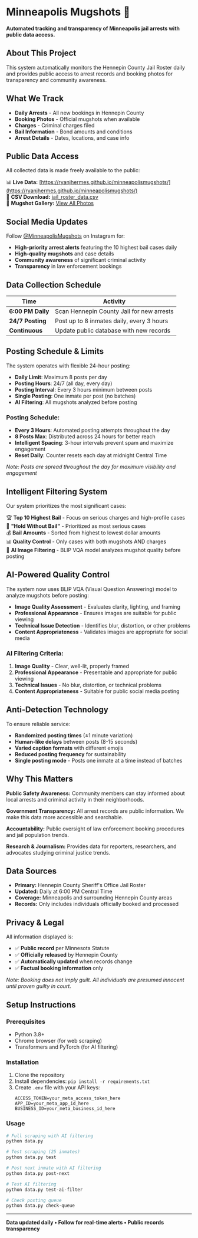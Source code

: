 # Minneapolis Mugshots 🚨

**Automated tracking and transparency of Minneapolis jail arrests with public data access.**

## About This Project

This system automatically monitors the Hennepin County Jail Roster daily and provides public access to arrest records and booking photos for transparency and community awareness.

## What We Track

- **Daily Arrests** - All new bookings in Hennepin County  
- **Booking Photos** - Official mugshots when available
- **Charges** - Criminal charges filed  
- **Bail Information** - Bond amounts and conditions
- **Arrest Details** - Dates, locations, and case info

## Public Data Access

All collected data is made freely available to the public:

📊 **Live Data:** [https://ryanjhermes.github.io/minneapolismugshots/](https://ryanjhermes.github.io/minneapolismugshots/)  
📄 **CSV Download:** [jail_roster_data.csv](https://ryanjhermes.github.io/minneapolismugshots/jail_roster_data.csv)  
📸 **Mugshot Gallery:** [View All Photos](https://ryanjhermes.github.io/minneapolismugshots/mugshots/)  

## Social Media Updates

Follow [@MinneapolisMugshots](https://instagram.com/minneapolismugshots) on Instagram for:
- **High-priority arrest alerts** featuring the 10 highest bail cases daily
- **High-quality mugshots** and case details  
- **Community awareness** of significant criminal activity
- **Transparency** in law enforcement bookings

## Data Collection Schedule

| Time | Activity |
|------|----------|
| **6:00 PM Daily** | Scan Hennepin County Jail for new arrests |
| **24/7 Posting** | Post up to 8 inmates daily, every 3 hours |
| **Continuous** | Update public database with new records |

## Posting Schedule & Limits

The system operates with flexible 24-hour posting:

- **Daily Limit**: Maximum 8 posts per day
- **Posting Hours**: 24/7 (all day, every day)
- **Posting Interval**: Every 3 hours minimum between posts
- **Single Posting**: One inmate per post (no batches)
- **AI Filtering**: All mugshots analyzed before posting

### Posting Schedule:
- **Every 3 Hours**: Automated posting attempts throughout the day
- **8 Posts Max**: Distributed across 24 hours for better reach
- **Intelligent Spacing**: 3-hour intervals prevent spam and maximize engagement
- **Reset Daily**: Counter resets each day at midnight Central Time

*Note: Posts are spread throughout the day for maximum visibility and engagement*

## Intelligent Filtering System

Our system prioritizes the most significant cases:

🏆 **Top 10 Highest Bail** - Focus on serious charges and high-profile cases  
🚫 **"Hold Without Bail"** - Prioritized as most serious cases  
💰 **Bail Amounts** - Sorted from highest to lowest dollar amounts  
📊 **Quality Control** - Only cases with both mugshots AND charges  
🤖 **AI Image Filtering** - BLIP VQA model analyzes mugshot quality before posting

## AI-Powered Quality Control

The system now uses BLIP VQA (Visual Question Answering) model to analyze mugshots before posting:

- **Image Quality Assessment** - Evaluates clarity, lighting, and framing
- **Professional Appearance** - Ensures images are suitable for public viewing
- **Technical Issue Detection** - Identifies blur, distortion, or other problems
- **Content Appropriateness** - Validates images are appropriate for social media

### AI Filtering Criteria:
1. **Image Quality** - Clear, well-lit, properly framed
2. **Professional Appearance** - Presentable and appropriate for public viewing
3. **Technical Issues** - No blur, distortion, or technical problems
4. **Content Appropriateness** - Suitable for public social media posting

## Anti-Detection Technology

To ensure reliable service:
- **Randomized posting times** (±1 minute variation)
- **Human-like delays** between posts (8-15 seconds)
- **Varied caption formats** with different emojis
- **Reduced posting frequency** for sustainability
- **Single posting mode** - Posts one inmate at a time instead of batches

## Why This Matters

**Public Safety Awareness:** Community members can stay informed about local arrests and criminal activity in their neighborhoods.

**Government Transparency:** All arrest records are public information. We make this data more accessible and searchable.

**Accountability:** Public oversight of law enforcement booking procedures and jail population trends.

**Research & Journalism:** Provides data for reporters, researchers, and advocates studying criminal justice trends.

## Data Sources

- **Primary:** Hennepin County Sheriff's Office Jail Roster
- **Updated:** Daily at 6:00 PM Central Time  
- **Coverage:** Minneapolis and surrounding Hennepin County areas
- **Records:** Only includes individuals officially booked and processed

## Privacy & Legal

All information displayed is:
- ✅ **Public record** per Minnesota Statute
- ✅ **Officially released** by Hennepin County  
- ✅ **Automatically updated** when records change
- ✅ **Factual booking information** only

*Note: Booking does not imply guilt. All individuals are presumed innocent until proven guilty in court.*

## Setup Instructions

### Prerequisites
- Python 3.8+
- Chrome browser (for web scraping)
- Transformers and PyTorch (for AI filtering)

### Installation
1. Clone the repository
2. Install dependencies: `pip install -r requirements.txt`
3. Create `.env` file with your API keys:
   ```
   ACCESS_TOKEN=your_meta_access_token_here
   APP_ID=your_meta_app_id_here
   BUSINESS_ID=your_meta_business_id_here
   ```

### Usage
```bash
# Full scraping with AI filtering
python data.py

# Test scraping (25 inmates)
python data.py test

# Post next inmate with AI filtering
python data.py post-next

# Test AI filtering
python data.py test-ai-filter

# Check posting queue
python data.py check-queue
```

---

**Data updated daily • Follow for real-time alerts • Public records transparency**
